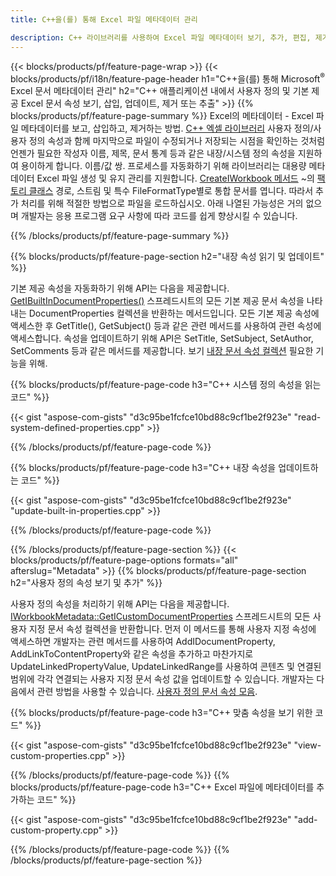```yaml
---
title: C++을(를) 통해 Excel 파일 메타데이터 관리

description: C++ 라이브러리를 사용하여 Excel 파일 메타데이터 보기, 추가, 편집, 제거 또는 추출
---
```

{{< blocks/products/pf/feature-page-wrap >}}
{{< blocks/products/pf/i18n/feature-page-header h1="C++을(를) 통해 Microsoft<sup>&reg;</sup> Excel 문서 메타데이터 관리" h2="C++ 애플리케이션 내에서 사용자 정의 및 기본 제공 Excel 문서 속성 보기, 삽입, 업데이트, 제거 또는 추출" >}}
{{% blocks/products/pf/feature-page-summary %}}
Excel의 메타데이터 - Excel 파일 메타데이터를 보고, 삽입하고, 제거하는 방법. [C++ 엑셀 라이브러리](/cells/cpp/) 사용자 정의/사용자 정의 속성과 함께 마지막으로 파일이 수정되거나 저장되는 시점을 확인하는 것처럼 언젠가 필요한 작성자 이름, 제목, 문서 통계 등과 같은 내장/시스템 정의 속성을 지원하여 용이하게 합니다. 이름/값 쌍. 프로세스를 자동화하기 위해 라이브러리는 대용량 메타데이터 Excel 파일 생성 및 유지 관리를 지원합니다. [CreateIWorkbook 메서드](https://reference.aspose.com/cells/cpp/class/aspose.cells.factory#a93f7282b976d2a001d44198dedaceee8) ~의 [팩토리 클래스](https://reference.aspose.com/cells/cpp/class/aspose.cells.factory) 경로, 스트림 및 특수 FileFormatType별로 통합 문서를 엽니다. 따라서 추가 처리를 위해 적절한 방법으로 파일을 로드하십시오. 아래 나열된 가능성은 거의 없으며 개발자는 응용 프로그램 요구 사항에 따라 코드를 쉽게 향상시킬 수 있습니다. 
 
{{% /blocks/products/pf/feature-page-summary %}}

{{% blocks/products/pf/feature-page-section h2="내장 속성 읽기 및 업데이트" %}}

기본 제공 속성을 자동화하기 위해 API는 다음을 제공합니다. [GetIBuiltInDocumentProperties()](https://reference.aspose.com/cells/cpp/class/aspose.cells.metadata.i_workbook_metadata) 스프레드시트의 모든 기본 제공 문서 속성을 나타내는 DocumentProperties 컬렉션을 반환하는 메서드입니다. 모든 기본 제공 속성에 액세스한 후 GetTitle(), GetSubject() 등과 같은 관련 메서드를 사용하여 관련 속성에 액세스합니다. 속성을 업데이트하기 위해 API은 SetTitle, SetSubject, SetAuthor, SetComments 등과 같은 메서드를 제공합니다. 보기 [내장 문서 속성 컬렉션](https://reference.aspose.com/cells/cpp/class/aspose.cells.properties.i_built_in_document_property_collection) 필요한 기능을 위해.

{{% blocks/products/pf/feature-page-code h3="C++ 시스템 정의 속성을 읽는 코드" %}}

{{< gist "aspose-com-gists" "d3c95be1fcfce10bd88c9cf1be2f923e" "read-system-defined-properties.cpp" >}}

{{% /blocks/products/pf/feature-page-code %}}

{{% blocks/products/pf/feature-page-code h3="C++ 내장 속성을 업데이트하는 코드" %}}

{{< gist "aspose-com-gists" "d3c95be1fcfce10bd88c9cf1be2f923e" "update-built-in-properties.cpp" >}}

{{% /blocks/products/pf/feature-page-code %}}


{{% /blocks/products/pf/feature-page-section %}}
{{< blocks/products/pf/feature-page-options formats="all" afterslug="Metadata" >}}
{{% blocks/products/pf/feature-page-section h2="사용자 정의 속성 보기 및 추가" %}}

사용자 정의 속성을 처리하기 위해 API는 다음을 제공합니다. [IWorkbookMetadata::GetICustomDocumentProperties](https://reference.aspose.com/cells/cpp/class/aspose.cells.metadata.i_workbook_metadata#a69f0226813ce18c03ebc13b8ca691e79) 스프레드시트의 모든 사용자 지정 문서 속성 컬렉션을 반환합니다. 먼저 이 메서드를 통해 사용자 지정 속성에 액세스하면 개발자는 관련 메서드를 사용하여 AddIDocumentProperty, AddLinkToContentProperty와 같은 속성을 추가하고 마찬가지로 UpdateLinkedPropertyValue, UpdateLinkedRange를 사용하여 콘텐츠 및 연결된 범위에 각각 연결되는 사용자 지정 문서 속성 값을 업데이트할 수 있습니다. 개발자는 다음에서 관련 방법을 사용할 수 있습니다. [사용자 정의 문서 속성 모음](https://reference.aspose.com/cells/cpp/class/aspose.cells.properties.i_custom_document_property_collection).

{{% blocks/products/pf/feature-page-code h3="C++ 맞춤 속성을 보기 위한 코드" %}}

{{< gist "aspose-com-gists" "d3c95be1fcfce10bd88c9cf1be2f923e" "view-custom-properties.cpp" >}}

{{% /blocks/products/pf/feature-page-code %}}
{{% blocks/products/pf/feature-page-code h3="C++ Excel 파일에 메타데이터를 추가하는 코드" %}}

{{< gist "aspose-com-gists" "d3c95be1fcfce10bd88c9cf1be2f923e" "add-custom-property.cpp" >}}

{{% /blocks/products/pf/feature-page-code %}}
{{% /blocks/products/pf/feature-page-section %}}
